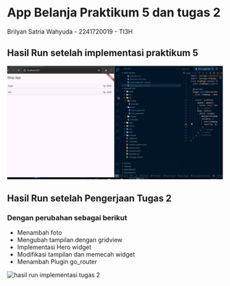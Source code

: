 # App Belanja Praktikum 5 dan tugas 2

Brilyan Satria Wahyuda - 2241720019 - TI3H

## Hasil Run setelah implementasi praktikum 5
![hasil run implementasi praktikum5](shopapp_praktikum5.gif)


## Hasil Run setelah Pengerjaan Tugas 2
### Dengan perubahan sebagai berikut
- Menambah foto
- Mengubah tampilan dengan gridview
- Implementasi Hero widget
- Modifikasi tampilan dan memecah widget
- Menambah Plugin go_router
  
![hasil run implementasi tugas 2](shopapptugas2.gif)